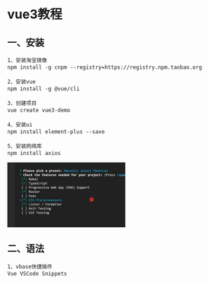 # vue3教程

## 一、安装

```text
1、安装淘宝镜像
npm install -g cnpm --registry=https://registry.npm.taobao.org

2、安装vue
npm install -g @vue/cli

3、创建项目
vue create vue3-demo

4、安装ui
npm install element-plus --save

5、安装网络库
npm install axios
```
![img.png](images/img.png)

## 二、语法
```text
1、vbase快捷插件
Vue VSCode Snippets
```

